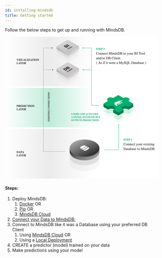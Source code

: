 ```yaml
---
id: installing-mindsdb
title: Getting started
---
```


Follow the below steps to get up and running with MindsDB.

![Getting Started Image](assets/getting-started.png)

#### Steps:

1.  Deploy MindsDB: 
    1.  [Docker](https://docs.mindsdb.com/setup/self-hosted/docker/) OR
    2.  [Pip](https://docs.mindsdb.com/setup/self-hosted/pip/windows/) OR
    3.  [MindsDB Cloud](https://docs.mindsdb.com/setup/cloud/)
2. [Connect your Data to MindsDB:](https://docs.mindsdb.com/connect)
3. Connect to MindsDB like it was a Database using your preferred DB Client
    1. Using [MindsDB Cloud](https://docs.mindsdb.com/setup/cloud) OR
    2. Using a [Local Deployment](https://docs.mindsdb.com/setup/self-hosted/docker)
4. CREATE a predictor (model) trained on your data
5. Make predictions using your model

 
